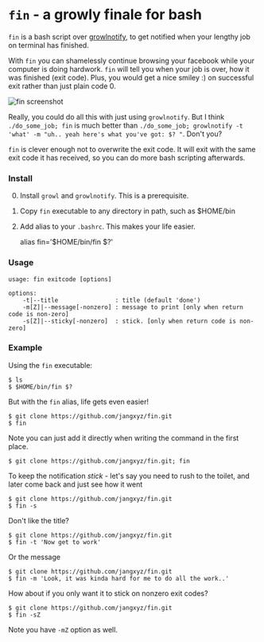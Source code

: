 
# `fin` - a growly finale for bash 

`fin` is a bash script over [growlnotify](http://growl.info/downloads), to get notified when your lengthy job on terminal has finished.

With `fin` you can shamelessly continue browsing your facebook while your computer is doing hardwork. `fin` will tell you when your job is over, how it was finished (exit code). Plus, you would get a nice smiley :) on successful exit rather than just plain code 0.

![fin screenshot](http://jangxyz.github.io/fin/screenshot.jpg)

Really, you could do all this with just using `growlnotify`. But I think `./do_some_job; fin` is much better than `./do_some_job; growlnotify -t 'what' -m "uh.. yeah here's what you've got: $? "`. Don't you?

`fin` is clever enough not to overwrite the exit code. It will exit with the same exit code it has received, so you can do more bash scripting afterwards.


### Install ###

0. Install `growl` and `growlnotify`. This is a prerequisite.
1. Copy `fin` executable to any directory in path, such as $HOME/bin
2. Add alias to your `.bashrc`. This makes your life easier.

	alias fin='$HOME/bin/fin $?'


### Usage ###

```
usage: fin exitcode [options]

options:
    -t|--title                : title (default 'done')
    -m[Z]|--message[-nonzero] : message to print [only when return code is non-zero]
    -s[Z]|--sticky[-nonzero]  : stick. [only when return code is non-zero]

```


### Example ###

Using the `fin` executable:

```
$ ls
$ $HOME/bin/fin $?
```


But with the `fin` alias, life gets even easier!

```
$ git clone https://github.com/jangxyz/fin.git
$ fin
```

Note you can just add it directly when writing the command in the first place.

```
$ git clone https://github.com/jangxyz/fin.git; fin
```


To keep the notification _stick_ - let's say you need to rush to the toilet, and later come back and just see how it went

```
$ git clone https://github.com/jangxyz/fin.git
$ fin -s 
```

Don't like the title?

```
$ git clone https://github.com/jangxyz/fin.git
$ fin -t 'Now get to work'
```

Or the message

```
$ git clone https://github.com/jangxyz/fin.git
$ fin -m 'Look, it was kinda hard for me to do all the work..'
```

How about if you only want it to stick on nonzero exit codes?

```
$ git clone https://github.com/jangxyz/fin.git
$ fin -sZ
```

Note you have `-mZ` option as well.



